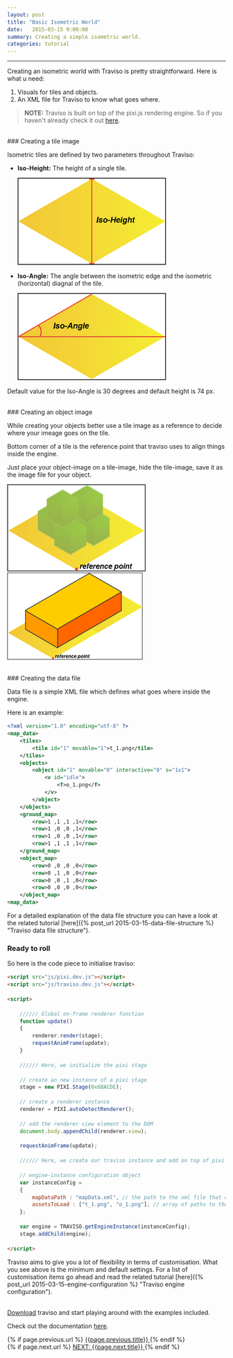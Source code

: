 ```yaml
---
layout: post
title: "Basic Isometric World"
date:   2015-03-15 9:00:00
summary: Creating a simple isometric world.
categories: tutorial
---
```


___

Creating an isometric world with Traviso is pretty straightforward. Here is what u need:

1. Visuals for tiles and objects.
2. An XML file for Traviso to know what goes where.

> **NOTE:** Traviso is built on top of the pixi.js rendering engine. So if you haven't already check it out <a href="http://www.pixijs.com" target="_blank">here</a>.

<!--more-->

<br/>
### Creating a tile image

Isometric tiles are defined by two parameters throughout Traviso:

* **Iso-Height:** The height of a single tile.

  	<img src="/blog/images/posts/IsoHeight.png">
  	<br/>

* **Iso-Angle:** The angle between the isometric edge and the isometric (horizontal) diagnal of the tile.

  	<img src="/blog/images/posts/IsoAngle.png">


Default value for the Iso-Angle is 30 degrees and default height is 74 px. 

<br/>
### Creating an object image

While creating your objects better use a tile image as a reference to decide where your imeage goes on the tile.

Bottom corner of a tile is the reference point that traviso uses to align things inside the engine.

Just place your object-image on a tile-image, hide the tile-image, save it as the image file for your object.

<img src="/blog/images/posts/reference.png"><img src="/blog/images/posts/1x2object.png">

<br/>
### Creating the data file

Data file is a simple XML file which defines what goes where inside the engine.

Here is an example:

```xml
<?xml version="1.0" encoding="utf-8" ?>
<map_data>
	<tiles>
		<tile id="1" movable="1">t_1.png</tile>
	</tiles>
	<objects>
	    <object id="1" movable="0" interactive="0" s="1x1">
			<v id="idle">
				<f>o_1.png</f>
			</v>
		</object>
	</objects>
	<ground_map>
		<row>1 ,1 ,1 ,1</row>
		<row>1 ,0 ,0 ,1</row>
		<row>1 ,0 ,0 ,1</row>
		<row>1 ,1 ,1 ,1</row>
	</ground_map>
	<object_map>
		<row>0 ,0 ,0 ,0</row>
		<row>0 ,1 ,0 ,0</row>
		<row>0 ,0 ,1 ,0</row>
		<row>0 ,0 ,0 ,0</row>
	</object_map>
<map_data>
```

For a detailed explanation of the data file structure you can have a look at the related tutorial [here]({% post_url 2015-03-15-data-file-structure %} "Traviso data file structure").
<br/>
### Ready to roll

So here is the code piece to initialise traviso:

```html
<script src="js/pixi.dev.js"></script>
<script src="js/traviso.dev.js"></script>

<script>

    ////// Global on-frame renderer function
    function update() 
    {
        renderer.render(stage);
        requestAnimFrame(update); 
    }
	
    ////// Here, we initialize the pixi stage
	
    // create an new instance of a pixi stage
    stage = new PIXI.Stage(0x6BACDE);

    // create a renderer instance
    renderer = PIXI.autoDetectRenderer();
	
    // add the renderer view element to the DOM
    document.body.appendChild(renderer.view);
	
    requestAnimFrame(update);
	
    ////// Here, we create our traviso instance and add on top of pixi
	
    // engine-instance configuration object
    var instanceConfig =
    {
        mapDataPath : "mapData.xml", // the path to the xml file that defines map data, required
        assetsToLoad : ["t_1.png", "o_1.png"], // array of paths to the assets that are desired to be loaded by traviso, no need to use if assets are already loaded to PIXI cache, default null
    };

    var engine = TRAVISO.getEngineInstance(instanceConfig);
    stage.addChild(engine);

</script>
```

Traviso aims to give you a lot of flexibility in terms of customisation. What you see above is the minimum and default settings. For a list of customisation items go ahead and read the related tutorial [here]({% post_url 2015-03-15-engine-configuration %} "Traviso engine configuration").

<br/>
<a href="https://github.com/axaq/traviso.js" target="_blank">Download</a> traviso and start playing around with the examples included.

Check out the documentation <a href="http://www.travisojs.com/docs/" target="_blank">here</a>.

<div id="post-navigation" >
  <div class="previous">
    {% if page.previous.url %}
    <a href="{{page.previous.url}}" title="Previous post: {{page.next.title}}">
      <i class="fa fa-lg fa-arrow-circle-left"></i>
      {{page.previous.title}}
    </a>
    {% endif %}
  </div>
  <div class="next text-right">
    {% if page.next.url %}
    <a href="{{page.next.url}}" title="Next post: {{page.next.title}}">
    	NEXT: {{page.next.title}}
    	<i class="fa fa-2x fa-arrow-circle-right"></i>
    </a>
    {% endif %}
  </div>
</div>


